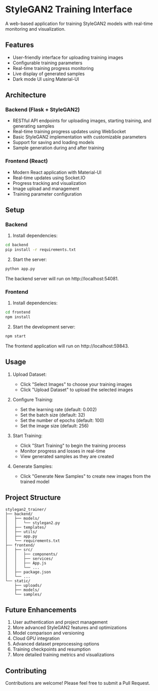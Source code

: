 # StyleGAN2 Training Interface

A web-based application for training StyleGAN2 models with real-time monitoring and visualization.

## Features

- User-friendly interface for uploading training images
- Configurable training parameters
- Real-time training progress monitoring
- Live display of generated samples
- Dark mode UI using Material-UI

## Architecture

### Backend (Flask + StyleGAN2)
- RESTful API endpoints for uploading images, starting training, and generating samples
- Real-time training progress updates using WebSocket
- Basic StyleGAN2 implementation with customizable parameters
- Support for saving and loading models
- Sample generation during and after training

### Frontend (React)
- Modern React application with Material-UI
- Real-time updates using Socket.IO
- Progress tracking and visualization
- Image upload and management
- Training parameter configuration

## Setup

### Backend

1. Install dependencies:
```bash
cd backend
pip install -r requirements.txt
```

2. Start the server:
```bash
python app.py
```

The backend server will run on http://localhost:54081.

### Frontend

1. Install dependencies:
```bash
cd frontend
npm install
```

2. Start the development server:
```bash
npm start
```

The frontend application will run on http://localhost:59843.

## Usage

1. Upload Dataset:
   - Click "Select Images" to choose your training images
   - Click "Upload Dataset" to upload the selected images

2. Configure Training:
   - Set the learning rate (default: 0.002)
   - Set the batch size (default: 32)
   - Set the number of epochs (default: 100)
   - Set the image size (default: 256)

3. Start Training:
   - Click "Start Training" to begin the training process
   - Monitor progress and losses in real-time
   - View generated samples as they are created

4. Generate Samples:
   - Click "Generate New Samples" to create new images from the trained model

## Project Structure

```
stylegan2_trainer/
├── backend/
│   ├── models/
│   │   └── stylegan2.py
│   ├── templates/
│   ├── utils/
│   ├── app.py
│   └── requirements.txt
├── frontend/
│   ├── src/
│   │   ├── components/
│   │   ├── services/
│   │   ├── App.js
│   │   └── ...
│   ├── package.json
│   └── ...
└── static/
    ├── uploads/
    ├── models/
    └── samples/
```

## Future Enhancements

1. User authentication and project management
2. More advanced StyleGAN2 features and optimizations
3. Model comparison and versioning
4. Cloud GPU integration
5. Advanced dataset preprocessing options
6. Training checkpoints and resumption
7. More detailed training metrics and visualizations

## Contributing

Contributions are welcome! Please feel free to submit a Pull Request.